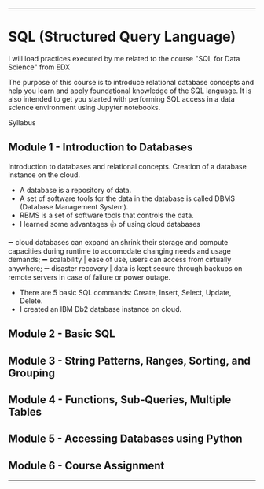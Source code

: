 __________________________________________

# SQL (Structured Query Language)
I will load practices executed by me related to the course "SQL for Data Science" from EDX

The purpose of this course is to introduce relational database concepts and help you learn and apply foundational knowledge of the SQL language. It is also intended to get you started with performing SQL access in a data science environment using Jupyter notebooks.

Syllabus

## Module 1 - Introduction to Databases
Introduction to databases and relational concepts. Creation of a database instance on the cloud. 
- A database is a repository of data.
- A set of software tools for the data in the database is called DBMS (Database Management System).
- RBMS is a set of software tools that controls the data.
- I learned some advantages :+1: of using cloud databases

:heavy_minus_sign: cloud databases can expand an shrink their storage and compute capacities during runtime to accomodate changing needs and usage demands;
:heavy_minus_sign: scalability | ease of use, users can access from cirtually anywhere;
:heavy_minus_sign: disaster recovery | data is kept secure through backups on remote servers in case of failure or power outage.

- There are 5 basic SQL commands: Create, Insert, Select, Update, Delete.
- I created an IBM Db2 database instance on cloud.

## Module 2 - Basic SQL

## Module 3 - String Patterns, Ranges, Sorting, and Grouping

## Module 4 - Functions, Sub-Queries, Multiple Tables

## Module 5 - Accessing Databases using Python

## Module 6 - Course Assignment

__________________________________________

